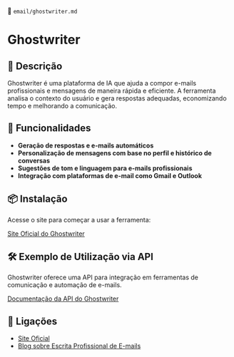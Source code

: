 📌 `email/ghostwriter.md`

# Ghostwriter

## 🔹 Descrição
Ghostwriter é uma plataforma de IA que ajuda a compor e-mails profissionais e mensagens de maneira rápida e eficiente. A ferramenta analisa o contexto do usuário e gera respostas adequadas, economizando tempo e melhorando a comunicação.

## 🚀 Funcionalidades
- **Geração de respostas e e-mails automáticos**
- **Personalização de mensagens com base no perfil e histórico de conversas**
- **Sugestões de tom e linguagem para e-mails profissionais**
- **Integração com plataformas de e-mail como Gmail e Outlook**

## 📦 Instalação
Acesse o site para começar a usar a ferramenta:

[Site Oficial do Ghostwriter](https://www.ghostwriter.ai)

## 🛠️ Exemplo de Utilização via API
Ghostwriter oferece uma API para integração em ferramentas de comunicação e automação de e-mails.

[Documentação da API do Ghostwriter](https://www.ghostwriter.ai/api)

## 🔗 Ligações
- [Site Oficial](https://www.ghostwriter.ai)
- [Blog sobre Escrita Profissional de E-mails](https://www.ghostwriter.ai/blog)
